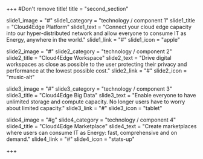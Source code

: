 +++
#Don't remove title!
title = "second_section"

slide1_image = "#"
slide1_category = "technology / component 1"
slide1_title = "Cloud4Edge Platform"
slide1_text = "Connect your cloud edge capacity into our hyper-distributed network and allow everyone to consume IT as Energy, anywhere in the world."
slide1_link = "#"
slide1_icon = "apple"

slide2_image = "#"
slide2_category = "technology / component 2"
slide2_title = "Cloud4Edge Workspace"
slide2_text = "Drive digital workspaces as close as possible to the user protecting their privacy and performance at the lowest possible cost."
slide2_link = "#"
slide2_icon = "music-alt"

slide3_image = "#"
slide3_category = "technology / component 3"
slide3_title = "Cloud4Edge Big Data"
slide3_text = "Enable everyone to have unlimited storage and compute capacity. No longer users have to worry about limited capacity."
slide3_link = "#"
slide3_icon = "tablet"

slide4_image = "#g"
slide4_category = "technology / component 4"
slide4_title = "Cloud4Edge Marketplace"
slide4_text = "Create marketplaces where users can consume IT as Energy: fast, comprehensive and on demand."
slide4_link = "#"
slide4_icon = "stats-up"


+++